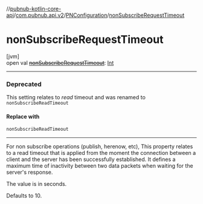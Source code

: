//[pubnub-kotlin-core-api](../../../index.md)/[com.pubnub.api.v2](../index.md)/[PNConfiguration](index.md)/[nonSubscribeRequestTimeout](non-subscribe-request-timeout.md)

# nonSubscribeRequestTimeout

[jvm]\
open val [~~nonSubscribeRequestTimeout~~](non-subscribe-request-timeout.md): [Int](https://kotlinlang.org/api/core/kotlin-stdlib/kotlin/-int/index.html)

---

### Deprecated

This setting relates to *read* timeout and was renamed to `nonSubscribeReadTimeout`

#### Replace with

```kotlin
nonSubscribeReadTimeout
```
---

For non subscribe operations (publish, herenow, etc), This property relates to a read timeout that is applied from the moment the connection between a client and the server has been successfully established. It defines a maximum time of inactivity between two data packets when waiting for the server's response.

The value is in seconds.

Defaults to 10.
